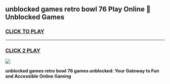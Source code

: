 
## unblocked games retro bowl 76 Play Online 👋 Unblocked Games
<h3>
<a href="https://premium.freeplayer.one?title=unblocked_games_retro_bowl_76&ref=19F">CLICK TO PLAY</a></h3>
<hr>

<h3>
<a href="https://premium.freeplayer.one?title=unblocked_games_retro_bowl_76&ref=19F">CLICK 2 PLAY</a>
  
</h3>

<a href="https://premium.freeplayer.one?title=unblocked_games_retro_bowl_76&ref=19F"><img src="https://clearcache.store/games.png"></a>


**unblocked games retro bowl 76 games unblocked: Your Gateway to Fun and Accessible Online Gaming**
